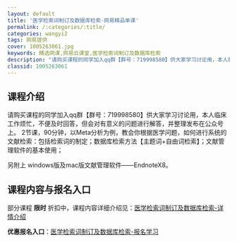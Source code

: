 ```yaml
---
layout: default
title: '医学检索词制订及数据库检索-网易精品单课'
permalink: /:categories/:title/
categories: wangyi2
tags: 网易提供
cover: 1005263061.jpg
keywords: 精选网课,网易云课堂,医学检索词制订及数据库检索
description: "请购买课程的同学加入qq群【群号：719998580】供大家学习讨论用，本人临床工作烦忙，不便及时回答，但会对有意义的问题进行解答，并整理发布在公众号上。2节课，90分钟，以Meta分析为例"
classid: 1005263061
---
```


## 课程介绍

请购买课程的同学加入qq群【群号：719998580】供大家学习讨论用，本人临床工作烦忙，不便及时回答，但会对有意义的问题进行解答，并整理发布在公众号上。
2节课，90分钟，以Meta分析为例，教会你根据医学问题，如何进行系统的文献检索：包括检索词的制定；数据库检索方法【主题词+自由词检索】；文献管理软件的基本使用；

另附上 windows版及mac版文献管理软件——EndnoteX8。

## 课程内容与报名入口

部分课程 **限时** 折扣中，课程内容详细介绍见：[医学检索词制订及数据库检索-详情介绍](https://study.163.com/course/introduction/1005263061.htm?share=1&shareId=1025206652&utm_campaign=share&utm_medium=iphoneShare&utm_source=&utm_u=1025206652)

**优惠报名入口**：[医学检索词制订及数据库检索-报名学习](https://study.163.com/course/introduction/1005263061.htm?share=1&shareId=1025206652&utm_campaign=share&utm_medium=iphoneShare&utm_source=&utm_u=1025206652)

